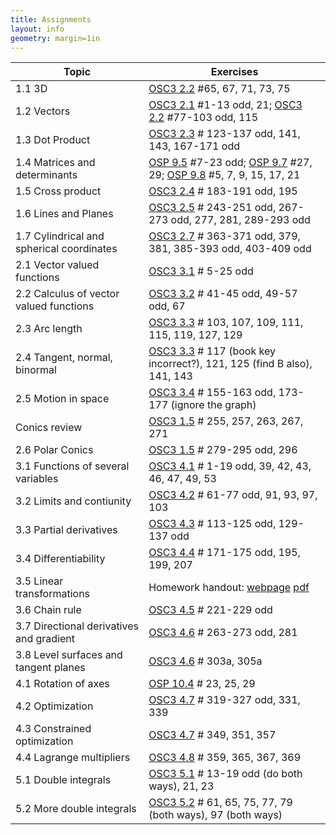```yaml
---
title: Assignments
layout: info
geometry: margin=1in
---
```


|Topic|Exercises|
|-----|---------|
| 1.1 3D | [OSC3 2.2](https://openstax.org/books/calculus-volume-3/pages/2-2-vectors-in-three-dimensions) #65, 67, 71, 73, 75 |
| 1.2 Vectors | [OSC3 2.1](https://openstax.org/books/calculus-volume-3/pages/2-1-vectors-in-the-plane) #1-13 odd, 21; [OSC3 2.2](https://openstax.org/books/calculus-volume-3/pages/2-2-vectors-in-three-dimensions) #77-103 odd, 115 |
| 1.3 Dot Product | [OSC3 2.3](https://openstax.org/books/calculus-volume-3/pages/2-3-the-dot-product) # 123-137 odd, 141, 143, 167-171 odd|
| 1.4 Matrices and determinants | [OSP 9.5](https://openstax.org/books/precalculus/pages/9-5-matrices-and-matrix-operations) #7-23 odd; [OSP 9.7](https://openstax.org/books/precalculus/pages/9-7-solving-systems-with-inverses) #27, 29; [OSP 9.8](https://openstax.org/books/precalculus/pages/9-8-solving-systems-with-cramers-rule) #5, 7, 9, 15, 17, 21|
| 1.5 Cross product | [OSC3 2.4](https://openstax.org/books/calculus-volume-3/pages/2-4-the-cross-product) # 183-191 odd, 195 |
| 1.6 Lines and Planes | [OSC3 2.5](https://openstax.org/books/calculus-volume-3/pages/2-5-equations-of-lines-and-planes-in-space) # 243-251 odd, 267-273 odd, 277, 281, 289-293 odd |
| 1.7 Cylindrical and spherical coordinates | [OSC3 2.7](https://openstax.org/books/calculus-volume-3/pages/2-7-cylindrical-and-spherical-coordinates) # 363-371 odd, 379, 381, 385-393 odd, 403-409 odd|
| 2.1 Vector valued functions | [OSC3 3.1](https://openstax.org/books/calculus-volume-3/pages/3-1-vector-valued-functions-and-space-curves) # 5-25 odd |
| 2.2 Calculus of vector valued functions | [OSC3 3.2](https://openstax.org/books/calculus-volume-3/pages/3-2-calculus-of-vector-valued-functions) # 41-45 odd, 49-57 odd, 67 |
| 2.3 Arc length | [OSC3 3.3](https://openstax.org/books/calculus-volume-3/pages/3-3-arc-length-and-curvature) # 103, 107, 109, 111, 115, 119, 127, 129|
| 2.4 Tangent, normal, binormal | [OSC3 3.3](https://openstax.org/books/calculus-volume-3/pages/3-3-arc-length-and-curvature) # 117 (book key incorrect?), 121, 125 (find B also), 141, 143 |
| 2.5 Motion in space | [OSC3 3.4](https://openstax.org/books/calculus-volume-3/pages/3-4-motion-in-space) # 155-163 odd, 173-177 (ignore the graph) |
| Conics review | [OSC3 1.5](https://openstax.org/books/calculus-volume-3/pages/1-5-conic-sections) # 255, 257, 263, 267, 271 |
| 2.6 Polar Conics | [OSC3 1.5](https://openstax.org/books/calculus-volume-3/pages/1-5-conic-sections) # 279-295 odd, 296 |
| 3.1 Functions of several variables | [OSC3 4.1](https://openstax.org/books/calculus-volume-3/pages/4-1-functions-of-several-variables) # 1-19 odd, 39, 42, 43, 46, 47, 49, 53 |
| 3.2 Limits and contiunity | [OSC3 4.2](https://openstax.org/books/calculus-volume-3/pages/4-2-limits-and-continuity) # 61-77 odd, 91, 93, 97, 103 |
| 3.3 Partial derivatives | [OSC3 4.3](https://openstax.org/books/calculus-volume-3/pages/4-3-partial-derivatives) # 113-125 odd, 129-137 odd |
| 3.4 Differentiability | [OSC3 4.4](https://openstax.org/books/calculus-volume-3/pages/4-4-tangent-planes-and-linear-approximations) # 171-175 odd, 195, 199, 207 |
| 3.5 Linear transformations | Homework handout: [webpage](../3.5_linear_transformations/homework) [pdf](../3.5_linear_transformations/homework.pdf) |
| 3.6 Chain rule | [OSC3 4.5](https://openstax.org/books/calculus-volume-3/pages/4-5-the-chain-rule) # 221-229 odd |
| 3.7 Directional derivatives and gradient | [OSC3 4.6](https://openstax.org/books/calculus-volume-3/pages/4-6-directional-derivatives-and-the-gradient) # 263-273 odd, 281 |
| 3.8 Level surfaces and tangent planes | [OSC3 4.6](https://openstax.org/books/calculus-volume-3/pages/4-6-directional-derivatives-and-the-gradient) # 303a, 305a |
| 4.1 Rotation of axes | [OSP 10.4](https://openstax.org/books/precalculus/pages/10-4-rotation-of-axes) # 23, 25, 29 |
| 4.2 Optimization | [OSC3 4.7](https://openstax.org/books/calculus-volume-3/pages/4-7-maxima-minima-problems) # 319-327 odd, 331, 339 |
| 4.3 Constrained optimization | [OSC3 4.7](https://openstax.org/books/calculus-volume-3/pages/4-7-maxima-minima-problems) # 349, 351, 357 |
| 4.4 Lagrange multipliers | [OSC3 4.8](https://openstax.org/books/calculus-volume-3/pages/4-8-lagrange-multipliers) # 359, 365, 367, 369 |
| 5.1 Double integrals | [OSC3 5.1](https://openstax.org/books/calculus-volume-3/pages/5-1-double-integrals-over-rectangular-regions) # 13-19 odd (do both ways), 21, 23 |
| 5.2 More double integrals | [OSC3 5.2](https://openstax.org/books/calculus-volume-3/pages/5-2-double-integrals-over-general-regions) # 61, 65, 75, 77, 79 (both ways), 97 (both ways)|

